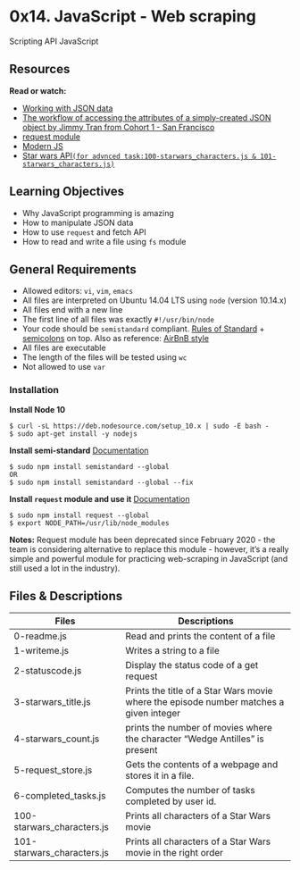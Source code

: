 # 0x14. JavaScript - Web scraping
Scripting API JavaScript

## Resources
**Read or watch:**
- [Working with JSON data](https://developer.mozilla.org/en-US/docs/Learn/JavaScript/Objects/JSON)
- [The workflow of accessing the attributes of a simply-created JSON object by Jimmy Tran from Cohort 1 - San Francisco](https://medium.com/@vietkieutie/the-workflow-of-accessing-the-attributes-of-a-simply-created-json-object-82a5b33e2319)
- [request module](https://github.com/request/request)
- [Modern JS](https://github.com/mbeaudru/modern-js-cheatsheet)
- [Star wars API``(for advnced task:100-starwars_characters.js & 101-starwars_characters.js)``](https://swapi-api.hbtn.io/)

## Learning Objectives
- Why JavaScript programming is amazing
- How to manipulate JSON data
- How to use ``request`` and fetch API
- How to read and write a file using ``fs`` module

## General Requirements
- Allowed editors: ``vi``, ``vim``, ``emacs``
- All files are interpreted on Ubuntu 14.04 LTS using ``node`` (version 10.14.x)
- All files end with a new line
- The first line of all files was exactly ``#!/usr/bin/node``
- Your code should be ``semistandard`` compliant. [Rules of Standard](https://standardjs.com/rules.html) + [semicolons](https://github.com/standard/semistandard) on top. Also as reference: [AirBnB style](https://github.com/airbnb/javascript)
- All files are executable
- The length of the files will be tested using ``wc``
- Not allowed to use ``var``

### Installation
**Install Node 10**
```
$ curl -sL https://deb.nodesource.com/setup_10.x | sudo -E bash -
$ sudo apt-get install -y nodejs
```
**Install semi-standard**
[Documentation](https://github.com/standard/semistandard)
```
$ sudo npm install semistandard --global
OR
$ sudo npm install semistandard --global --fix
```
**Install ``request`` module and use it**
[Documentation](https://github.com/request/request)
```
$ sudo npm install request --global
$ export NODE_PATH=/usr/lib/node_modules
```
**Notes:** Request module has been deprecated since February 2020 - the team is considering alternative to replace this module - however, it’s a really simple and powerful module for practicing web-scraping in JavaScript (and still used a lot in the industry).

## Files & Descriptions
| Files			     | Descriptions                                                                           |
| -------------------------- | -------------------------------------------------------------------------------------- |
| 0-readme.js                | Read and prints the content of a file                                                  |
| 1-writeme.js               | Writes a string to a file                                                              |
| 2-statuscode.js            | Display the status code of a get request                                               |
| 3-starwars_title.js        | Prints the title of a Star Wars movie where the episode number matches a given integer |
| 4-starwars_count.js        | prints the number of movies where the character “Wedge Antilles” is present            |
| 5-request_store.js         | Gets the contents of a webpage and stores it in a file.                                |
| 6-completed_tasks.js       | Computes the number of tasks completed by user id.                                     |
| 100-starwars_characters.js | Prints all characters of a Star Wars movie                                             |
| 101-starwars_characters.js | Prints all characters of a Star Wars movie in the right order                          |
